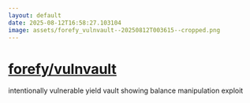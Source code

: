 ```yaml
---
layout: default
date: 2025-08-12T16:58:27.103104
image: assets/forefy_vulnvault--20250812T003615--cropped.png
---
```


# [forefy/vulnvault](https://github.com/forefy/vulnvault)

intentionally vulnerable yield vault showing balance manipulation exploit
